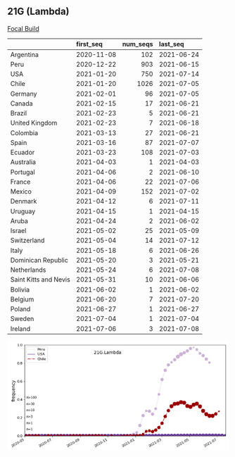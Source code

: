 

## 21G (Lambda)
[Focal Build](https://nextstrain.org/groups/neherlab/ncov/21G.Lambda)

|                       | first_seq   |   num_seqs | last_seq   |
|:----------------------|:------------|-----------:|:-----------|
| Argentina             | 2020-11-08  |        102 | 2021-06-24 |
| Peru                  | 2020-12-22  |        903 | 2021-06-15 |
| USA                   | 2021-01-20  |        750 | 2021-07-14 |
| Chile                 | 2021-01-20  |       1026 | 2021-07-05 |
| Germany               | 2021-02-01  |         96 | 2021-07-05 |
| Canada                | 2021-02-15  |         17 | 2021-06-21 |
| Brazil                | 2021-02-23  |          5 | 2021-06-21 |
| United Kingdom        | 2021-02-23  |          7 | 2021-06-18 |
| Colombia              | 2021-03-13  |         27 | 2021-06-21 |
| Spain                 | 2021-03-16  |         87 | 2021-07-07 |
| Ecuador               | 2021-03-23  |        108 | 2021-07-03 |
| Australia             | 2021-04-03  |          1 | 2021-04-03 |
| Portugal              | 2021-04-06  |          2 | 2021-06-10 |
| France                | 2021-04-06  |         22 | 2021-07-06 |
| Mexico                | 2021-04-09  |        152 | 2021-07-02 |
| Denmark               | 2021-04-12  |          6 | 2021-07-11 |
| Uruguay               | 2021-04-15  |          1 | 2021-04-15 |
| Aruba                 | 2021-04-24  |          2 | 2021-06-02 |
| Israel                | 2021-05-02  |         25 | 2021-05-09 |
| Switzerland           | 2021-05-04  |         14 | 2021-07-12 |
| Italy                 | 2021-05-18  |          6 | 2021-06-26 |
| Dominican Republic    | 2021-05-20  |          3 | 2021-05-21 |
| Netherlands           | 2021-05-24  |          6 | 2021-07-08 |
| Saint Kitts and Nevis | 2021-05-31  |         10 | 2021-06-06 |
| Bolivia               | 2021-06-02  |          1 | 2021-06-02 |
| Belgium               | 2021-06-20  |          7 | 2021-07-20 |
| Poland                | 2021-06-27  |          1 | 2021-06-27 |
| Sweden                | 2021-07-04  |          1 | 2021-07-04 |
| Ireland               | 2021-07-06  |          3 | 2021-07-08 |

![Overall trends 21G.Lambda](/overall_trends_figures/overall_trends_21G.Lambda.png)